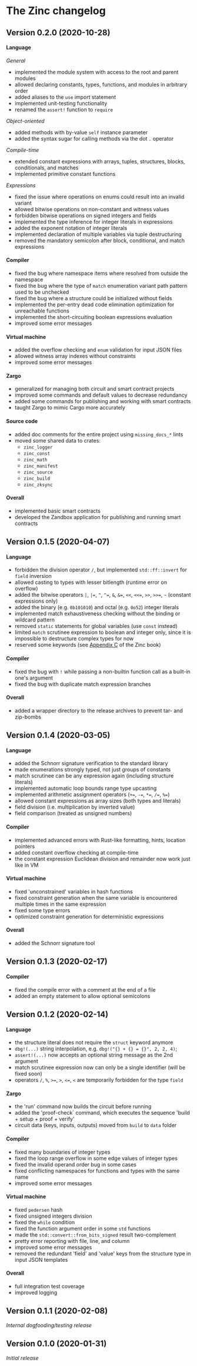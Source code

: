 # The Zinc changelog

## Version 0.2.0 (2020-10-28)

#### Language

*General*

- implemented the module system with access to the root and parent modules
- allowed declaring constants, types, functions, and modules in arbitrary order
- added aliases to the `use` import statement
- implemented unit-testing functionality
- renamed the `assert!` function to `require`

*Object-oriented*

- added methods with by-value `self` instance parameter
- added the syntax sugar for calling methods via the dot `.` operator

*Compile-time*

- extended constant expressions with arrays, tuples, structures, blocks, conditionals, and matches
- implemented primitive constant functions

*Expressions*

- fixed the issue where operations on enums could result into an invalid variant
- allowed bitwise operations on non-constant and witness values
- forbidden bitwise operations on signed integers and fields
- implemented the type inference for integer literals in expressions
- added the exponent notation of integer literals
- implemented declaration of multiple variables via tuple destructuring
- removed the mandatory semicolon after block, conditional, and match expressions

#### Compiler

- fixed the bug where namespace items where resolved from outside the namespace
- fixed the bug where the type of `match` enumeration variant path pattern used to be unchecked
- fixed the bug where a structure could be initialized without fields
- implemented the per-entry dead code elimination optimization for unreachable functions
- implemented the short-circuiting boolean expressions evaluation
- improved some error messages

#### Virtual machine

- added the overflow checking and `enum` validation for input JSON files
- allowed witness array indexes without constraints
- improved some error messages

#### Zargo

- generalized for managing both circuit and smart contract projects
- improved some commands and default values to decrease redundancy
- added some commands for publishing and working with smart contracts
- taught Zargo to mimic Cargo more accurately

#### Source code

- added doc comments for the entire project using `missing_docs_*` lints
- moved some shared data to crates:
    - `zinc_logger`
    - `zinc_const`
    - `zinc_math`
    - `zinc_manifest`
    - `zinc_source`
    - `zinc_build`
    - `zinc_zksync`

#### Overall

- implemented basic smart contracts
- developed the Zandbox application for publishing and running smart contracts

## Version 0.1.5 (2020-04-07)

#### Language

- forbidden the division operator `/`, but implemented `std::ff::invert` for `field` inversion
- allowed casting to types with lesser bitlength (runtime error on overflow)
- added the bitwise operators `|`, `|=`, `^`, `^=`, `&`, `&=`, `<<`, `<<=`, `>>`, `>>=`, `~` (constant expressions only)
- added the binary (e.g. `0b101010`) and octal (e.g. `0o52`) integer literals
- implemented match exhaustiveness checking without the binding or wildcard pattern
- removed `static` statements for global variables (use `const` instead)
- limited `match` scrutinee expression to boolean and integer only, since it is impossible to destructure complex types for now
- reserved some keywords (see [Appendix C](https://zinc.matterlabs.dev/appendix/C-keywords.html) of the Zinc book)

#### Compiler

- fixed the bug with `!` while passing a non-builtin function call as a built-in one's argument
- fixed the bug with duplicate match expression branches

#### Overall

- added a wrapper directory to the release archives to prevent tar- and zip-bombs

## Version 0.1.4 (2020-03-05)

#### Language

- added the Schnorr signature verification to the standard library
- made enumerations strongly typed, not just groups of constants
- match scrutinee can be any expression again (including structure literals)
- implemented automatic loop bounds range type upcasting
- implemented arithmetic assignment operators (`+=`, `-=`, `*=`, `/=`, `%=`)
- allowed constant expressions as array sizes (both types and literals)
- field division (i.e. multiplication by inverted value)
- field comparison (treated as unsigned numbers)

#### Compiler

- implemented advanced errors with Rust-like formatting, hints, location pointers
- added constant overflow checking at compile-time
- the constant expression Euclidean division and remainder now work just like in VM

#### Virtual machine

- fixed 'unconstrained' variables in hash functions
- fixed constraint generation when the same variable is encountered multiple times in the same expression
- fixed some type errors
- optimized constraint generation for deterministic expressions

#### Overall

- added the Schnorr signature tool

## Version 0.1.3 (2020-02-17)

#### Compiler

- fixed the compile error with a comment at the end of a file
- added an empty statement to allow optional semicolons

## Version 0.1.2 (2020-02-14)

#### Language

- the structure literal does not require the `struct` keyword anymore
- `dbg!(...)` string interpolation, e.g. `dbg!("{} + {} = {}", 2, 2, 4)`;
- `assert!(...)` now accepts an optional string message as the 2nd argument
- match scrutinee expression now can only be a single identifier (will be fixed soon)
- operators `/`, `%`, `>=`, `>`, `<=`, `<` are temporarily forbidden for the type `field`

#### Zargo

- the 'run' command now builds the circuit before running
- added the 'proof-check` command, which executes the sequence 'build + setup + proof + verify'
- circuit data (keys, inputs, outputs) moved from `build` to `data` folder

#### Compiler

- fixed many boundaries of integer types
- fixed the loop range overflow in some edge values of integer types
- fixed the invalid operand order bug in some cases
- fixed conflicting namespaces for functions and types with the same name
- improved some error messages

#### Virtual machine

- fixed `pedersen` hash
- fixed unsigned integers division
- fixed the `while` condition
- fixed the function argument order in some `std` functions
- made the `std::convert::from_bits_signed` result two-complement
- pretty error reporting with file, line, and column
- improved some error messages
- removed the redundant 'field' and 'value' keys from the structure type in input JSON templates

#### Overall

- full integration test coverage
- improved logging

## Version 0.1.1 (2020-02-08)

*Internal dogfooding/testing release*

## Version 0.1.0 (2020-01-31)

*Initial release*

